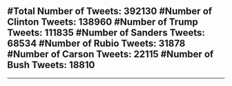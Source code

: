 #Total Number of Tweets: 392130 
#Number of Clinton Tweets: 138960
#Number of Trump Tweets: 111835
#Number of Sanders Tweets: 68534
#Number of Rubio Tweets: 31878
#Number of Carson Tweets: 22115
#Number of Bush Tweets: 18810
---
---
